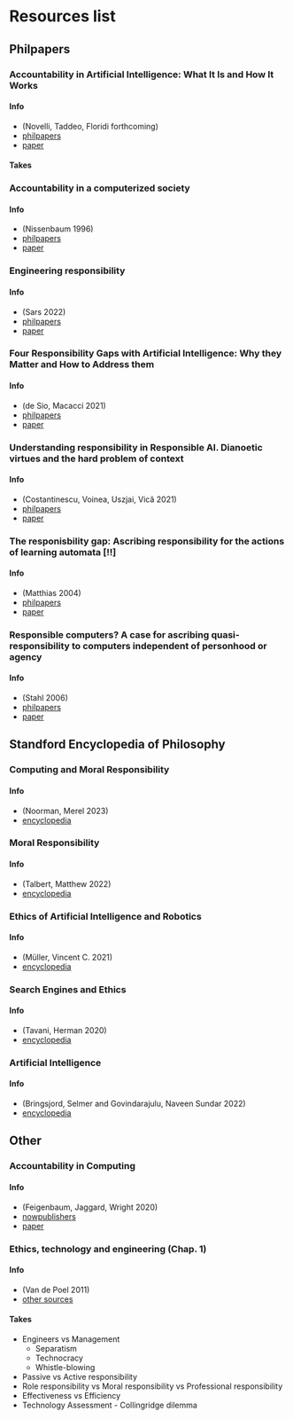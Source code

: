 # Resources list

## Philpapers

### Accountability in Artificial Intelligence: What It Is and How It Works

#### Info
- (Novelli, Taddeo, Floridi forthcoming)
- [philpapers](https://philpapers.org/rec/NOVAIA)
- [paper](./other_sources.md#NOVAIA)

#### Takes


### Accountability in a computerized society

#### Info
- (Nissenbaum 1996)
- [philpapers](https://philpapers.org/rec/NISAIA)
- [paper](./other_sources.md#NISAIA)

### Engineering responsibility

#### Info
- (Sars 2022)
- [philpapers](https://philpapers.org/rec/SARER-3)
- [paper](./other_sources.md#SARER)

### Four Responsibility Gaps with Artificial Intelligence: Why they Matter and How to Address them

#### Info
- (de Sio, Macacci 2021)
- [philpapers](https://philpapers.org/rec/SANFRG)
- [paper](./other_sources.md#SANFRG)

### Understanding responsibility in Responsible AI. Dianoetic virtues and the hard problem of context

#### Info
- (Costantinescu, Voinea, Uszjai, Vică 2021)
- [philpapers](https://philpapers.org/rec/CONURI)
- [paper](./other_sources.md#CONURI)

### The responisbility gap: Ascribing responsibility for the actions of learning automata [!!]

#### Info
- (Matthias 2004)
- [philpapers](https://philpapers.org/rec/MATTRG-3)
- [paper](./other_sources.md#MATTRG)

### Responsible computers? A case for ascribing quasi-responsibility to computers independent of personhood or agency

#### Info
- (Stahl 2006)
- [philpapers](https://philpapers.org/rec/STARCA)
- [paper](./other_sources.md#STARCA)

## Standford Encyclopedia of Philosophy

### Computing and Moral Responsibility

#### Info
- (Noorman, Merel 2023)
- [encyclopedia](https://plato.stanford.edu/entries/computing-responsibility)

### Moral Responsibility

#### Info
- (Talbert, Matthew 2022)
- [encyclopedia](https://plato.stanford.edu/entries/moral-responsibility)

### Ethics of Artificial Intelligence and Robotics

#### Info
- (Müller, Vincent C. 2021)
- [encyclopedia](https://plato.stanford.edu/entries/ethics-ai)

### Search Engines and Ethics

#### Info
- (Tavani, Herman 2020)
- [encyclopedia](https://plato.stanford.edu/entries/ethics-search)

### Artificial Intelligence

#### Info
- (Bringsjord, Selmer and Govindarajulu, Naveen Sundar 2022)
- [encyclopedia](https://plato.stanford.edu/entries/ethics-search)

## Other

### Accountability in Computing

#### Info
- (Feigenbaum, Jaggard, Wright 2020)
- [nowpublishers](https://nowpublishers/article/Details/SEC-002)
- [paper](https://www.cs.yale.edu/homes/jf/FJW-AccountabilityMonograph-Plain.pdf)

### Ethics, technology and engineering (Chap. 1)

#### Info
- (Van de Poel 2011)
- [other sources](./other_sources.md#ETE)

#### Takes
- Engineers vs Management
    - Separatism
    - Technocracy
    - Whistle-blowing
- Passive vs Active responsibility
- Role responsibility vs Moral responsibility vs Professional responsibility
- Effectiveness vs Efficiency
- Technology Assessment - Collingridge dilemma